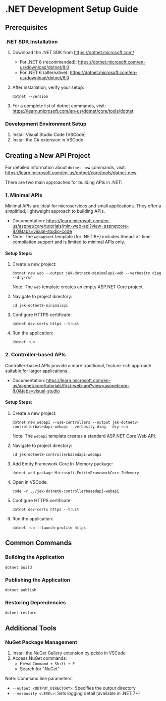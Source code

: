 # .NET Development Setup Guide

## Prerequisites

### .NET SDK Installation
1. Download the .NET SDK from https://dotnet.microsoft.com/
   - For .NET 8 (recommended): https://dotnet.microsoft.com/en-us/download/dotnet/8.0
   - For .NET 6 (alternative): https://dotnet.microsoft.com/en-us/download/dotnet/6.0

2. After installation, verify your setup:
   ```
   dotnet --version
   ```

3. For a complete list of dotnet commands, visit: https://learn.microsoft.com/en-us/dotnet/core/tools/dotnet

### Development Environment Setup
1. Install Visual Studio Code (VSCode)
2. Install the C# extension in VSCode

## Creating a New API Project

For detailed information about `dotnet new` commands, visit: https://learn.microsoft.com/en-us/dotnet/core/tools/dotnet-new

There are two main approaches for building APIs in .NET:

### 1. Minimal APIs
Minimal APIs are ideal for microservices and small applications. They offer a simplified, lightweight approach to building APIs.

- Documentation: https://learn.microsoft.com/en-us/aspnet/core/tutorials/min-web-api?view=aspnetcore-8.0&tabs=visual-studio-code
- Note: The `webapiaot` template (for .NET 8+) includes Ahead-of-time compilation support and is limited to minimal APIs only.

#### Setup Steps:
1. Create a new project:
   ```
   dotnet new web --output jek-dotnet8-minimalapi-web --verbosity diag --dry-run
   ```
   Note: The `web` template creates an empty ASP.NET Core project.

2. Navigate to project directory:
   ```
   cd jek-dotnet8-minimalapi
   ```

3. Configure HTTPS certificate:
   ```
   dotnet dev-certs https --trust
   ```

4. Run the application:
   ```
   dotnet run
   ```

### 2. Controller-based APIs
Controller-based APIs provide a more traditional, feature-rich approach suitable for larger applications.

- Documentation: https://learn.microsoft.com/en-us/aspnet/core/tutorials/first-web-api?view=aspnetcore-8.0&tabs=visual-studio

#### Setup Steps:
1. Create a new project:
   ```
   dotnet new webapi --use-controllers --output jek-dotnet8-controllerbasedapi-webapi --verbosity diag --dry-run
   ```
   Note: The `webapi` template creates a standard ASP.NET Core Web API.

2. Navigate to project directory:
   ```
   cd jek-dotnet8-controllerbasedapi-webapi
   ```

3. Add Entity Framework Core In-Memory package:
   ```
   dotnet add package Microsoft.EntityFrameworkCore.InMemory
   ```

4. Open in VSCode:
   ```
   code -r ../jek-dotnet8-controllerbasedapi-webapi
   ```

5. Configure HTTPS certificate:
   ```
   dotnet dev-certs https --trust
   ```

6. Run the application:
   ```
   dotnet run --launch-profile https
   ```

## Common Commands

### Building the Application
```
dotnet build
```

### Publishing the Application
```
dotnet publish
```

### Restoring Dependencies
```
dotnet restore
```

## Additional Tools

### NuGet Package Management
1. Install the NuGet Gallery extension by pcislo in VSCode
2. Access NuGet commands:
   - Press `Command + Shift + P`
   - Search for "NuGet"

Note: Command line parameters:
- `--output <OUTPUT_DIRECTORY>`: Specifies the output directory
- `--verbosity <LEVEL>`: Sets logging detail (available in .NET 7+)
